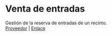 # Venta de entradas
Gestión de la reserva de entradas de un recinto.  
[Proveedor](https://app.infinityfree.net/login) | [Enlace](http://ventaentradas.42web.io)
